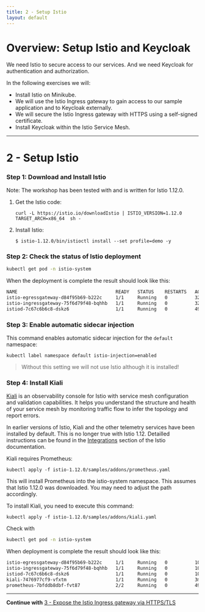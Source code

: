 ```yaml
---
title: 2 - Setup Istio
layout: default
---
```


# Overview: Setup Istio and Keycloak

We need Istio to secure access to our services. And we need Keycloak for authentication and authorization. 

In the following exercises we will:

* Install Istio on Minikube.
* We will use the Istio Ingress gateway to gain access to our sample application and to Keycloak externally.
* We will secure the Istio Ingress gateway with HTTPS using a self-signed certificate.
* Install Keycloak within the Istio Service Mesh.

---

# 2 - Setup Istio

### Step 1: Download and Install Istio

Note: The workshop has been tested with and is written for Istio 1.12.0. 

1. Get the Istio code:

	```
	curl -L https://istio.io/downloadIstio | ISTIO_VERSION=1.12.0 TARGET_ARCH=x86_64  sh -
	```

2. Install Istio:

    ```
	$ istio-1.12.0/bin/istioctl install --set profile=demo -y
    ```


### Step 2: Check the status of Istio deployment

```sh
kubectl get pod -n istio-system
```

When the deployment is complete the result should look like this:

```sh
NAME                                    READY   STATUS    RESTARTS   AGE
istio-egressgateway-d84f95b69-b222c     1/1     Running   0          32s
istio-ingressgateway-75f6d79f48-bqhhb   1/1     Running   0          32s
istiod-7c67c6b6c8-dskz6                 1/1     Running   0          49s
```

### Step 3: Enable automatic sidecar injection

This command enables automatic sidecar injection for the `default` namespace:

```
kubectl label namespace default istio-injection=enabled	
```

> Without this setting we will not use Istio although it is installed! 


### Step 4: Install Kiali

[Kiali](https://kiali.io/) is an observability console for Istio with service mesh configuration and validation capabilities. It helps you understand the structure and health of your service mesh by monitoring traffic flow to infer the topology and report errors. 

In earlier versions of Istio, Kiali and the other telemetry services have been installed by default. This is no longer true with Istio 1.12. Detailled instructions can be found in the [Integrations](https://istio.io/latest/docs/ops/integrations/) section of the Istio documentation.

Kiali requires Prometheus:

```
kubectl apply -f istio-1.12.0/samples/addons/prometheus.yaml
```

This will install Prometheus into the istio-system namespace.
This assumes that Istio 1.12.0 was downloaded. You may need to adjust the path accordingly.

To install Kiali, you need to execute this command:

```
kubectl apply -f istio-1.12.0/samples/addons/kiali.yaml
```

Check with 

```sh
kubectl get pod -n istio-system
```

When deployment is complete the result should look like this:

```sh
istio-egressgateway-d84f95b69-b222c     1/1     Running   0          10m
istio-ingressgateway-75f6d79f48-bqhhb   1/1     Running   0          10m
istiod-7c67c6b6c8-dskz6                 1/1     Running   0          10m
kiali-7476977cf9-vfxtm                  1/1     Running   0          3m28s
prometheus-7bfddb8dbf-fvt87             2/2     Running   0          49s
```

---

**Continue with** [3 - Expose the Istio Ingress gateway via HTTPS/TLS](./SETUP_ISTIO_INGRESS.md)